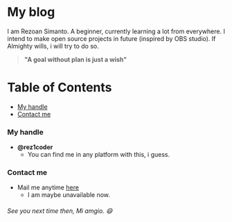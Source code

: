 # My blog
I am Rezoan Simanto. A beginner, currently learning a lot from everywhere. I intend to make open source projects in future (inspired by OBS studio). If Almighty wills, i will try to do so.

> **"A goal without plan is just a wish"**

Table of Contents
=================
   * [My handle](#my-handle)
   * [Contact me](#Contact-me)

### My handle
  * **@rez1coder**
    * You can find me in any platform with this, i guess.

### Contact me
  * Mail me anytime [here](mailto:rez1coder@gmail.com)
     * I am maybe unavailable now.

###### See you next time then,  Mi amgio. 😄
